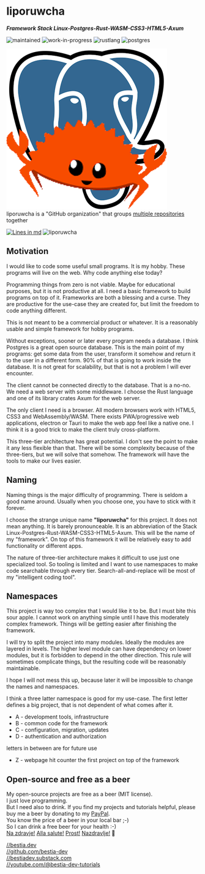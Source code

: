# liporuwcha

***Framework Stack Linux-Postgres-Rust-WASM-CSS3-HTML5-Axum***

 ![maintained](https://img.shields.io/badge/maintained-green)
 ![work-in-progress](https://img.shields.io/badge/work_in_progress-yellow)
 ![rustlang](https://img.shields.io/badge/rustlang-orange)
 ![postgres](https://img.shields.io/badge/postgres-orange)

 ![logo](https://github.com/liporuwcha/liporuwcha/blob/main/images/logo/logo_liporuwcha.png)  
 liporuwcha is a "GitHub organization" that groups [multiple repositories](https://github.com/orgs/liporuwcha/repositories?q=sort%3Aname-asc) together

 [![Lines in md](https://img.shields.io/badge/Lines_in_markdown-0-green.svg)](https://github.com/liporuwcha/liporuwcha/)
 ![liporuwcha](https://bestia.dev/webpage_hit_counter/get_svg_image/000.svg)

## Motivation

I would like to code some useful small programs. It is my hobby. These programs will live on the web. Why code anything else today?

Programming things from zero is not viable. Maybe for educational purposes, but it is not productive at all. I need a basic framework to build programs on top of it. Frameworks are both a blessing and a curse. They are productive for the use-case they are created for, but limit the freedom to code anything different.

This is not meant to be a commercial product or whatever. It is a reasonably usable and simple framework for hobby programs.

Without exceptions, sooner or later every program needs a database. I think Postgres is a great open source database. This is the main point of my programs: get some data from the user, transform it somehow and return it to the user in a different form. 90% of that is going to work inside the database. It is not great for scalability, but that is not a problem I will ever encounter.

The client cannot be connected directly to the database. That is a no-no. We need a web server with some middleware. I choose the Rust language and one of its library crates Axum for the web server.

The only client I need is a browser. All modern browsers work with HTML5, CSS3 and WebAssembly/WASM. There exists PWA/progressive web applications, electron or Tauri to make the web app feel like a native one. I think it is a good trick to make the client truly cross-platform.

This three-tier architecture has great potential. I don't see the point to make it any less flexible than that. There will be some complexity because of the three-tiers, but we will solve that somehow. The framework will have the tools to make our lives easier.

## Naming

Naming things is the major difficulty of programming. There is seldom a good name around. Usually when you choose one, you have to stick with it forever.

I choose the strange unique name **"liporuwcha"** for this project. It does not mean anything. It is barely pronounceable. It is an abbreviation of the Stack Linux-Postgres-Rust-WASM-CSS3-HTML5-Axum. This will be the name of my "framework". On top of this framework it will be relatively easy to add functionality or different apps.

The nature of three-tier architecture makes it difficult to use just one specialized tool. So tooling is limited and I want to use namespaces to make code searchable through every tier. Search-all-and-replace will be most of my "intelligent coding tool".

## Namespaces

This project is way too complex that I would like it to be. But I must bite this sour apple. I cannot work on anything simple until I have this moderately complex framework. Things will be getting easier after finishing the framework.

I will try to split the project into many modules. Ideally the modules are layered in levels. The higher level module can have dependency on lower modules, but it is forbidden to depend in the other direction. This rule will sometimes complicate things, but the resulting code will be reasonably maintainable.

I hope I will not mess this up, because later it will be impossible to change the names and namespaces.

I think a three latter namespace is good for my use-case.
The first letter defines a big project, that is not dependent of what comes after it.

- A - development tools, infrastructure
- B - common code for the framework
- C - configuration, migration, updates
- D - authentication and authorization

letters in between are for future use

- Z - webpage hit counter
    the first project on top of the framework

## Open-source and free as a beer

My open-source projects are free as a beer (MIT license).  
I just love programming.  
But I need also to drink. If you find my projects and tutorials helpful, please buy me a beer by donating to my [PayPal](https://paypal.me/LucianoBestia).  
You know the price of a beer in your local bar ;-)  
So I can drink a free beer for your health :-)  
[Na zdravje!](https://translate.google.com/?hl=en&sl=sl&tl=en&text=Na%20zdravje&op=translate) [Alla salute!](https://dictionary.cambridge.org/dictionary/italian-english/alla-salute) [Prost!](https://dictionary.cambridge.org/dictionary/german-english/prost) [Nazdravlje!](https://matadornetwork.com/nights/how-to-say-cheers-in-50-languages/) 🍻

[//bestia.dev](https://bestia.dev)  
[//github.com/bestia-dev](https://github.com/bestia-dev)  
[//bestiadev.substack.com](https://bestiadev.substack.com)  
[//youtube.com/@bestia-dev-tutorials](https://youtube.com/@bestia-dev-tutorials)  
